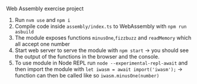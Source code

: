 Web Assembly exercise project

1. Run `nvm use` and `npm i`
2. Compile code inside `assembly/index.ts` to WebAssembly with `npm run asbuild`
3. The module exposes functions `minusOne`,`fizzbuzz` and `readMemory` which all accept one number
4. Start web server to serve the module with `npm start` -> you should see the output of the functions in the browser and the console.
5. To use module in Node REPL run `node --experimental-repl-await` and then import the module with `let iwasm = await import('iwasm');` -> function can then be called like so `iwasm.minusOne(number)`